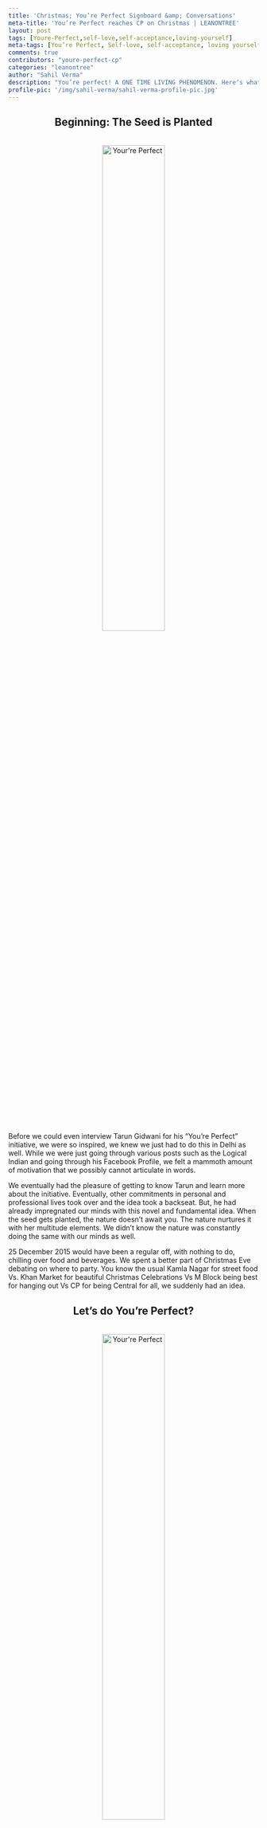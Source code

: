 ```yaml
---
title: 'Christmas; You’re Perfect Signboard &amp; Conversations'
meta-title: 'You’re Perfect reaches CP on Christmas | LEANONTREE'
layout: post
tags: [Youre-Perfect,self-love,self-acceptance,loving-yourself]
meta-tags: [You’re Perfect, Self-love, self-acceptance, loving yourself]
comments: true
contributors: "youre-perfect-cp"
categories: "leanontree"
author: "Sahil Verma"
description: "You’re perfect! A ONE TIME LIVING PHENOMENON. Here’s what happened (with pictures) when we at LeanOnTree took to the streets of CP, spreading the same message."
profile-pic: '/img/sahil-verma/sahil-verma-profile-pic.jpg'
---
```

<h2 style="text-align:center;"><span class="label label-bleed-grey">Beginning: The Seed is Planted</span></h2></br>
<div class="separator" style="clear: both; text-align: center;">
<img class="img-responsive center-block" alt="Your're Perfect" src="/img/youre-perfect-cp/youre-perfect-cp-1.jpg" width=50% heigth=50% /></div></br>
<p class="post-text-format">Before we could even interview Tarun Gidwani for his <a href="/leanontree/the-guy-with-a-signboard-and-a-purpose.html" style="text-decoration:none;"><span class="label label-success">“You’re Perfect” initiative,</span></a> we were so inspired, we knew we just had to do this in Delhi as well. While we were just going through various posts such as the Logical Indian and going through his Facebook Profile, we felt a mammoth amount of motivation that we possibly cannot articulate in words.<!--more--></p>
<p class="post-text-format">We eventually had the pleasure of getting to know Tarun and learn more about the initiative. Eventually, other commitments in personal and professional lives took over and the idea took a backseat. But, he had already impregnated our minds with this novel and fundamental idea. When the seed gets planted, the nature doesn’t await you. The nature nurtures it with her multitude elements. We didn’t know the nature was constantly doing the same with our minds as well.</p>
<p class="post-text-format">25 December 2015 would have been a regular off, with nothing to do, chilling over food and beverages. We spent a better part of Christmas Eve debating on where to party. You know the usual Kamla Nagar for street food Vs. Khan Market for beautiful Christmas Celebrations Vs M Block being best for hanging out Vs CP for being Central for all, we suddenly had an idea.</p>
<h2 style="text-align:center;"><span class="label label-bleed-grey">Let’s do You’re Perfect?</span></h2></br>
<div class="separator" style="clear: both; text-align: center;">
<img class="img-responsive center-block" alt="Your're Perfect" src="/img/youre-perfect-cp/youre-perfect-cp-2.jpg" width=50% heigth=50% /></div></br>
<p class="post-text-format">It was a yes without anyone even having to formally give an affirmative. There was no looking back for us! We didn’t have to argue any longer. In the spur of a moment, we decided to go full on with the initiative. But you do know nature had been working its way since a long time back!</p>
<p class="post-text-format">Annie &amp; Punya got the placards, Sahil got the Green Card Invites, Pallavi and Palak brought in there gregarious amount of enthusiasm, charm and laughter!</p>
<p class="post-text-format">We assembled at B Block CP! We all had a bit of apprehension, all with no police permissions and what people may think, but none of it mattered when pictured against the conviction each one of us had for the concept.</p>
<p class="post-text-format">While Sahil worked on the cards, Annie, Pallavi and Palak took turns to holding the placard. Barely 15 minutes into it, we had our first guest up for a conversation.</p>
<h2 style="text-align:center;"><span class="label label-bleed-grey">Conversations with Curious Strangers!</span></h2></br>
<p class="post-text-format">He approached calmly and wanted to know what we were doing. We engaged him in with relaxed counter questions.</p>
<p class="post-text-format">“What do you think is it?” – “Well, it says I am perfect and when I read it out loud, I am saying You are perfect!” Okay, quite honestly, we were not prepared for the echo effect,  but sure it made sense as well.</p></br>
<div class="separator" style="clear: both; text-align: center;">
<img class="img-responsive center-block" alt="Your're Perfect" src="/img/youre-perfect-cp/youre-perfect-cp-3.jpg" width=50% heigth=50% /></div></br>
<p class="post-text-format">“When you read it, do you believe it?” – “Umm, no. How can I be perfect?”</p>
<p class="post-text-format">“Well, that’s for you to figure out. This is just a message, a stimulus.”</p>
<p class="post-text-format">“No, but I am curious to know what is the idea behind You’re Perfect?”</p>
<p class="post-text-format">“The idea?!” At this point, Annie was quick to pitch in “You are a living one-time phenomenon happening today!” This was the line from the Tarun Gidwani interview that she had learnt by heart! But our curious stranger still needed more explaining.</p>
<p class="post-text-format">“I understand, but perfect?”</p>
<p class="post-text-format">“Absolutely. If we were to put a baby in your hands, you wouldn’t judge it. You would just love it, be intrigued by it, or probably just play with it. But not judge it, right? There was a time when you were not competing. There was a time when the entire world was your playground. There was a time you were alone with bare minimum and your imagination, and you seem to want nothing more. And then the world happened. Then we grew up. We entered the times where we have to constantly compete, strive to be better…better than what? You are unique! A truly one-time phenomenon.</p>
<p class="post-text-format">“So, this is an initiative to reconnect with that part which at peace, joyous, loving – whichever way you wish to define that part for you.”</p></br>
<div class="separator" style="clear: both; text-align: center;">
<img class="img-responsive center-block" alt="Your're Perfect" src="/img/youre-perfect-cp/youre-perfect-cp-4.jpg" width=50% heigth=50% /></div></br>
<p class="post-text-format">Needless to mention that was just one conversation. People and CP gave us the pleasure of such conversations over and over again through the enchanting evening.</p>
<h2 style="text-align:center;"><span class="label label-bleed-grey">LeanOnTree Invites: Magic Yes, Tarot No!</span></h2></br>
<p class="post-text-format">We would eventually engage in a conversation. A lot of kids wanted to come, sit with us, some even wanted to hold the placard that was actually double their sizes. Some would shout “Yes! I am Perfect! So are you!” And we would revert with a “Thank You &amp; Merry Xmas!”</p>
<p class="post-text-format">While all of this was transpiring, Sahil had finally made a stock of few Green Card Leanontree Invites! And Garima, another kind and curious stranger, seemed to arrive at the most opportune time!</p>
<p class="post-text-format">It started with the usual, “What is it that you are doing?” that Pallavi took care of with here Teacher-esque patience and calm. Eventually, she suggested Garima to opt for a card as well!</p>
<p class="post-text-format">“Okay, so what is this cards stuff?” She asked Sahil.</p>
<p class="post-text-format">“Well, when we started LeanOnTree, we wanted to invite our friends with a personal gesture. We would write a quotation on the card and drop it off to them. I right now have 5 cards, and have written random quotations on them. If you want, pick one without seeing. You might find it meaningful in your life, especially at the onset of a new year, or you might now. Either way, it is a beautiful quotation, and you can use it as a bookmark or anything.”</p>
<p class="post-text-format">“Ah okay! I would like to pick a card!” She appeared visibly excited.</p>
<p class="post-text-format">“Sure! Just know this is not tarot or anything. We have literally just written random quotations on random cards.”</p>
<p class="post-text-format">“Yeah okay! Let’s see.”</p>
<p class="post-text-format">And she finally picked a card that said:</p></br>
<div class="separator" style="clear: both; text-align: center;">
<img class="img-responsive center-block" alt="Your're Perfect" src="/img/youre-perfect-cp/youre-perfect-cp-5.jpg" width=50% heigth=50% /></div></br>
<p class="lot-text">~Dear Garima,</br>
The MAGIC works THROUGH you. Not inside you. Not around you. Not for you. Not Around You. THROUGH YOU!</p>
<p class="lot-text">Choose your stage, do your dance, stake your claim!</br>
-&nbsp;&nbsp;&nbsp;&nbsp;The Universe.</p></br>
<p class="lot-text">#ShowYourLove @ Leanontree.com~</p><br/>
<p class="post-text-format">Now, she had been thinking about some dance classes, figuring out a style that would fit her personality, and while reading the card, she had her answer. She thanked us, we thanked her back, and on a chilly Christmas evening, gratitude flowed a little more around CP.</p></br>
<div class="separator" style="clear: both; text-align: center;">
<img class="img-responsive center-block" alt="Your're Perfect" src="/img/youre-perfect-cp/youre-perfect-cp-6.jpg" width=50% height=50% /></div></br>
<p class="post-text-format">Now, again, the card did not contain the answer. She had known the answer since a very long time. The card barely worked as a stimulus, a small catalyst in the big, personal, intimate process.</p>
<h2 style="text-align:center;"><span class="label label-bleed-grey">Hugs, Conversations, Intriguing Questions</span></h2></br>
<p class="post-text-format">Eventually, we had a friend marked as a stranger meet us. Manmeet started with the same question we could just not get tired of answering. Eventually we entered into a dialogue and towards the end, he wanted to hold the placard with us and spread the initiative.</p></br>
<div class="separator" style="clear: both; text-align: center;">
<img class="img-responsive center-block" alt="Your're Perfect" src="/img/youre-perfect-cp/youre-perfect-cp-7.jpg" width=50% height=50% /></div></br>
<p class="post-text-format">Someone wanted to prove that “You’re NOT Perfect. We are all Imperfect.” Yes, we engaged in the conversation, but peacefully opted out of it before the discussion could turn into an argument. We hadn’t gone out there to prove a point. We were literally just calling them Perfect, letting their own thoughts, believes, convictions, work the magic.</p>
<p class="post-text-format">Another kind soul came up us and told us we are doing God’s work. Now that was interesting in particular! None of us are very religious; while some are agnostics, others do not have any deep rooted religious believes. But when we got the compliment of doing God’s work, we couldn’t help but fold our hands in a Namaste and radiate the gratitude.</p>
<p class="post-text-format">There were group of friends, families, individuals, all very curious, welcoming, open for discussion and humbling us further with a show of love.</p></br>
<div class="separator" style="clear: both; text-align: center;">
<img class="img-responsive center-block" alt="Your're Perfect" src="/img/youre-perfect-cp/youre-perfect-cp-8.jpg" width=50% height=50% /></div></br>
<p class="post-text-format">While we were engaging in conversations, giving out cards (and being beautifully surprised at the reactions) one fellow in particular stopped for a conversation.</p>
<p class="post-text-format">He wanted to know if this was a <strong><em>promotional event</em></strong>, or if there was a <strong><em>commercial agenda</strong></em> behind the same. More than anything, it was a comment on how cynical or jaded we had become over the times. We engaged in a conversation with him. The talks of self love, spreading smiles – or just the message that you are okay, you are perfect, whatever you feel, it is okay!</p>
<p class="post-text-format">The discussion went for quite some time after which he wanted a card as well. Co-incidentally (like there is such a thing as a co-incidence,) he picked one card that Sahil himself felt quite emotional while writing. The card read:</p>
<p class="lot-text">“Dear _____</br>
To have been loved so deeply, even though the person who loved us is gone, will give us some protection forever.</br>
-&nbsp;&nbsp;J K Rowling.</p>

<p class="lot-text">Grieve. So that you can be free to feel something else.</p>
<p class="lot-text">#ShowYourLove @ Leanontree.com”</p>

<p class="post-text-format">He first wanted to return the card, so that we could give it to someone else as well, since he had already read the quote. But the moment Sahil approached to receive back the card, he had a change of heart. He decided to keep the card anyway. We don’t know what the card had invoked in him. But we did ask him to get in touch with us, if at all, just in case.</p>

<h2 style="text-align:center;"><span class="label label-bleed-grey">Deadline: When the Cards End!</span></h2></br>
<p class="post-text-format">Initially we had decided to call it a day the moment we’d go out of the cards. Which happened in a bit, considering how we had merely 15 cards in total. Annie, like a tough task master that she is, reminded everyone of what we had decided as the time line for the initiative. We had to call it a day anyway because police had twice asked us not to do “all this!” Okay, we are not even getting involved in that.</p></br>
<div class="separator" style="clear: both; text-align: center;">
<img class="img-responsive center-block" alt="Your're Perfect" src="/img/youre-perfect-cp/youre-perfect-cp-9.jpg" width=50% height=50% /></div></br>
<p class="post-text-format">Anyway, with Pallavi’s unstoppable enthusiasm and Sahil’s desire for more conversations, along with Manmeet’s unconditional support, even after Annie’s strict reminder, we didn’t exactly stop. We kept walking through the circular paths of CP, carrying the placard, finding one way or another to show it to passersby.</p>
<p class="post-text-format">Eventually, we were just too cold and too hungry, and getting late for personal commitments, and hence we decided to call it a day. A day we never wanted to end. And it doesn’t really end, does it?</p>
<p class="post-text-format">This is only just the beginning! You are going to find random strangers on roads telling you You’re Perfect from now on.</p>
<p class="post-text-format">The conversations, the warm and open hugs we received, the chocolates we got, the gratitude we felt, all of this has only inspired us to do You’re Perfect more often.</p>
<div class="separator" style="clear: both; text-align: center;">
<img class="img-responsive center-block" alt="Your're Perfect" src="/img/youre-perfect-cp/youre-perfect-cp-10.jpg" width=50% height=50%/></div></br>
<p class="post-text-format">That was just one day! The initiative continues. Our journeys continue! Our conversations shall continue as well!</p>
<p class="lot-text">Here’s to the continuum!</p>

<p class="lot-text">#ShowYourLove</p>
<p class="lot-text">#LeanOnTreeBlog!</p>
